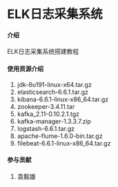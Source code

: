# ELK日志采集系统

#### 介绍
ELK日志采集系统搭建教程

#### 使用资源介绍
1. jdk-8u191-linux-x64.tar.gz
2. elasticsearch-6.6.1.tar.gz
3. kibana-6.6.1-linux-x86_64.tar.gz
4. zookeeper-3.4.11.tar
5. kafka_2.11-0.10.2.1.tgz
6. kafka-manager-1.3.3.7.zip
7. logstash-6.6.1.tar.gz
8. apache-flume-1.6.0-bin.tar.gz
9. filebeat-6.6.1-linux-x86_64.tar.gz

#### 参与贡献

1. 袁毅雄